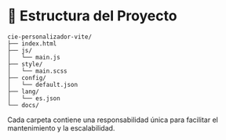 # 📁 Estructura del Proyecto

```
cie-personalizador-vite/
├── index.html
├── js/
│   └── main.js
├── style/
│   └── main.scss
├── config/
│   └── default.json
├── lang/
│   └── es.json
└── docs/
```

Cada carpeta contiene una responsabilidad única para facilitar el mantenimiento y la escalabilidad.

